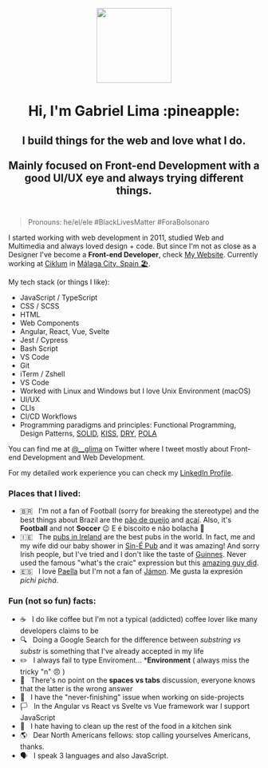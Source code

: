 <p align="center"><img src="https://user-images.githubusercontent.com/1394578/87028626-2b818e00-c1df-11ea-8823-d52ef9fac65b.png" width="150" height="150"></p>
<h1 align="center">Hi, I'm Gabriel Lima :pineapple:</h1>
<h2 align="center">I build things for the web and love what I do. <br><br>
  Mainly focused on Front-end Development with a good UI/UX eye and always trying different things.<br><br>
</h2>


> Pronouns: he/el/ele #BlackLivesMatter #ForaBolsonaro

I started working with web development in 2011, studied Web and Multimedia and always loved design + code. But since I'm not as close as a Designer I've become a **Front-end Developer**, check [My Website](https://gabriel-lima.com/). Currently working at [Ciklum](https://www.ciklum.com/) in [Málaga City, Spain 🏖️](https://www.google.com/search?q=M%C3%A1laga&tbm=isch&ved=2ahUKEwi0muOx27_qAhVG0eAKHbGFBVkQ2-cCegQIABAA&oq=M%C3%A1laga&gs_lcp=CgNpbWcQAzICCAAyBAgAEEMyAggAMgIIADICCAAyAggAMgIIADICCAAyAggAMgIIADoFCAAQsQNQtR5Ykihg_ChoAHAAeACAAVSIAfUDkgEBN5gBAKABAaoBC2d3cy13aXotaW1n&sclient=img&ei=MNAGX7TCIcaigwexi5bIBQ&bih=946&biw=1920&rlz=1C5CHFA_enES907ES907). 

My tech stack (or things I like): 
- JavaScript / TypeScript
- CSS / SCSS
- HTML
- Web Components
- Angular, React, Vue, Svelte
- Jest / Cypress
- Bash Script
- VS Code
- Git
- iTerm / Zshell
- VS Code
- Worked with Linux and Windows but I love Unix Environment (macOS)
- UI/UX
- CLIs
- CI/CD Workflows
- Programming paradigms and principles: Functional Programming, Design Patterns, [SOLID](https://en.wikipedia.org/wiki/SOLID), [KISS](https://en.wikipedia.org/wiki/KISS_principle), [DRY](https://en.wikipedia.org/wiki/Don%27t_repeat_yourself), [POLA](https://en.wikipedia.org/wiki/Principle_of_least_astonishment)

You can find me at [@__glima](https://twitter.com/__glima) on Twitter where I tweet mostly about Front-end Development and Web Development.

For my detailed work experience you can check my [LinkedIn Profile](https://www.linkedin.com/in/gabriel--lima/).

### Places that I lived:
- 🇧🇷 &nbsp; I'm not a fan of Football (sorry for breaking the stereotype) and the best things about Brazil are the [pão de queijo](https://www.google.com/search?q=p%C3%A3o+de+queijo&rlz=1C5CHFA_enES907ES907&source=lnms&tbm=isch&sa=X&ved=2ahUKEwiilrTz6b_qAhVGDWMBHUkMCHsQ_AUoAXoECBUQAw&biw=1920&bih=946#imgrc=x7M2Mq7Sg7Ld4M) and [açaí](https://www.google.com/search?q=a%C3%A7ai+brasil&tbm=isch&ved=2ahUKEwjR89T86b_qAhWi5OAKHXcoBlAQ2-cCegQIABAA&oq=a%C3%A7ai+brasil&gs_lcp=CgNpbWcQAzICCAAyAggAMgYIABAIEB4yBAgAEB4yBggAEAgQHjIGCAAQCBAeMgYIABAIEB4yBggAEAgQHjIGCAAQCBAeMgYIABAIEB46BAgAEENQpLQBWJy6AWC7uwFoAHAAeAGAAbsBiAHsBJIBAzYuMZgBAKABAaoBC2d3cy13aXotaW1n&sclient=img&ei=e98GX5HKKqLJgwf30JiABQ&bih=946&biw=1920&rlz=1C5CHFA_enES907ES907#imgrc=hGLWCFcjPMQ4jM). Also,  it's **Football** and not **Soccer** 😉  E é biscoito e não bolacha 🍪 
- 🇮🇪 &nbsp; The [pubs in Ireland](https://www.google.com/search?q=pubs+dublin&tbm=isch&ved=2ahUKEwjH_5Kr6r_qAhVRBWMBHdk9AuQQ2-cCegQIABAA&oq=pubs+dublin&gs_lcp=CgNpbWcQAzICCAAyBggAEAUQHjIGCAAQCBAeMgYIABAIEB4yBggAEAgQHjIGCAAQCBAeMgYIABAIEB4yBggAEAgQHjIGCAAQCBAeMgYIABAIEB46BQgAELEDOgQIABBDULD9AliIjANgo40DaABwAHgAgAFbiAGQBpIBAjExmAEAoAEBqgELZ3dzLXdpei1pbWc&sclient=img&ei=3d8GX4edC9GKjLsP2fuIoA4&bih=946&biw=1920&rlz=1C5CHFA_enES907ES907#imgrc=6A65sYqqbU63WM) are the best pubs in the world. In fact, me and my wife did our baby shower in [Sin-É Pub](https://www.google.com/search?q=sin-%C3%A9+dublin&rlz=1C5CHFA_enES907ES907&source=lnms&tbm=isch&sa=X&ved=2ahUKEwjm3sf_67_qAhU74eAKHefpAl4Q_AUoAXoECBsQAw&biw=1920&bih=946#imgrc=77reOyrHVztNfM) and it was amazing! And sorry Irish people, but I've tried and I don't like the taste of [Guinnes](https://www.google.com/search?q=guinness&rlz=1C5CHFA_enES907ES907&source=lnms&tbm=isch&sa=X&ved=2ahUKEwiH4d_Y6b_qAhXC8OAKHSQSB7MQ_AUoAXoECBkQAw&cshid=1594286042290356&biw=1920&bih=946#imgrc=O41RtYK57QAEgM). Never used the famous "what's the craic" expression but this [amazing guy did](https://www.youtube.com/watch?v=KIYbwX57x6E).
- 🇪🇸 &nbsp; I love [Paella](https://www.google.com/search?q=paella&rlz=1C5CHFA_enES907ES907&source=lnms&tbm=isch&sa=X&ved=2ahUKEwiJs8Ss7L_qAhVBgRoKHV_LCX0Q_AUoAXoECBgQAw&biw=1920&bih=946#imgrc=CyzpX65vUkgfVM) but I'm not a fan of [Jámon](https://www.google.com/search?q=j%C3%A1mon+iberico&tbm=isch&ved=2ahUKEwirxMjc7L_qAhWZ0OAKHRENCVAQ2-cCegQIABAA&oq=j%C3%A1mon+iberico&gs_lcp=CgNpbWcQAzoECAAQQzoHCAAQsQMQQzoCCAA6BQgAELEDOgQIABAeOgYIABAFEB46BAgAEBhQ6xRYnyNgmyRoAHAAeACAAWCIAbAIkgECMTSYAQCgAQGqAQtnd3Mtd2l6LWltZw&sclient=img&ei=XeIGX-uhKpmhgweRmqSABQ&bih=946&biw=1920&rlz=1C5CHFA_enES907ES907#imgrc=PhHpl2EHbhXZlM). Me gusta la expresión _pichi pichá_.

### Fun (not so fun) facts:
- ☕ &nbsp; I do like coffee but I'm not a typical (addicted) coffee lover like many developers claims to be
- 🔍 &nbsp; Doing a Google Search for the difference between _substring vs substr_ is something that I've already accepted in my life
- :pencil2: &nbsp; I always fail to type Enviroment... ***Environment** ( always miss the tricky "n" :angry: )
- 🛑 &nbsp; There's no point on the **spaces vs tabs** discussion, everyone knows that the latter is the wrong answer
- 🎯 &nbsp; I have the "never-finishing" issue when working on side-projects
- 🏳️ &nbsp; In the Angular vs React vs Svelte vs Vue framework war I support JavaScript
- 🤮 &nbsp; I hate having to clean up the rest of the food in a kitchen sink 
- 🌎 &nbsp; Dear North Americans fellows: stop calling yourselves Americans, thanks.
- 🗣️ &nbsp; I speak 3 languages and also JavaScript.
